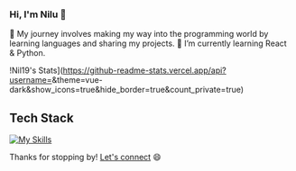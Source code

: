 ### Hi, I'm Nilu 👋

🚀 My journey involves making my way into the programming world by learning languages and sharing my projects.
🌱 I’m currently learning React & Python.


!Nil19's Stats](https://github-readme-stats.vercel.app/api?username=<username>&theme=vue-dark&show_icons=true&hide_border=true&count_private=true)


## Tech Stack
[![My Skills](https://skillicons.dev/icons?i=js,HTML,CSS,python)](https://skillicons.dev)

Thanks for stopping by! [Let's connect](https://www.linkedin.com/in/nilufar-a-6a626b175/) 😄

<!--
**Nil19/Nil19** is a ✨ _special_ ✨ repository because its `README.md` (this file) appears on your GitHub profile.

Here are some ideas to get you started:

- 🔭 I’m currently working on ...
- 🌱 I’m currently learning ...
- 👯 I’m looking to collaborate on ...
- 🤔 I’m looking for help with ...
- 💬 Ask me about ...
- 📫 How to reach me: ...
- 😄 Pronouns: ...
- ⚡ Fun fact: ...
-->
